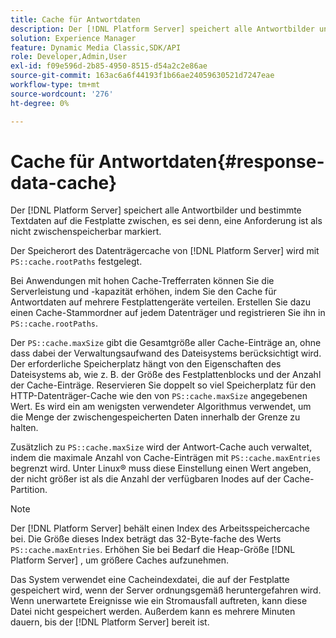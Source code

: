 ```yaml
---
title: Cache für Antwortdaten
description: Der [!DNL Platform Server] speichert alle Antwortbilder und bestimmte Textdaten auf die Festplatte zwischen, es sei denn, eine Anforderung ist als nicht zwischenspeicherbar markiert.
solution: Experience Manager
feature: Dynamic Media Classic,SDK/API
role: Developer,Admin,User
exl-id: f09e596d-2b85-4950-8515-d54a2c2e86ae
source-git-commit: 163ac6a6f44193f1b66ae24059630521d7247eae
workflow-type: tm+mt
source-wordcount: '276'
ht-degree: 0%

---
```


# Cache für Antwortdaten{#response-data-cache}

Der [!DNL Platform Server] speichert alle Antwortbilder und bestimmte Textdaten auf die Festplatte zwischen, es sei denn, eine Anforderung ist als nicht zwischenspeicherbar markiert.

Der Speicherort des Datenträgercache von [!DNL Platform Server] wird mit `PS::cache.rootPaths` festgelegt.

Bei Anwendungen mit hohen Cache-Trefferraten können Sie die Serverleistung und -kapazität erhöhen, indem Sie den Cache für Antwortdaten auf mehrere Festplattengeräte verteilen. Erstellen Sie dazu einen Cache-Stammordner auf jedem Datenträger und registrieren Sie ihn in `PS::cache.rootPaths`.

Der `PS::cache.maxSize` gibt die Gesamtgröße aller Cache-Einträge an, ohne dass dabei der Verwaltungsaufwand des Dateisystems berücksichtigt wird. Der erforderliche Speicherplatz hängt von den Eigenschaften des Dateisystems ab, wie z. B. der Größe des Festplattenblocks und der Anzahl der Cache-Einträge. Reservieren Sie doppelt so viel Speicherplatz für den HTTP-Datenträger-Cache wie den von `PS::cache.maxSize` angegebenen Wert. Es wird ein am wenigsten verwendeter Algorithmus verwendet, um die Menge der zwischengespeicherten Daten innerhalb der Grenze zu halten.

Zusätzlich zu `PS::cache.maxSize` wird der Antwort-Cache auch verwaltet, indem die maximale Anzahl von Cache-Einträgen mit `PS::cache.maxEntries` begrenzt wird. Unter Linux® muss diese Einstellung einen Wert angeben, der nicht größer ist als die Anzahl der verfügbaren Inodes auf der Cache-Partition.

>[!NOTE]
>
>Der [!DNL Platform Server] behält einen Index des Arbeitsspeichercache bei. Die Größe dieses Index beträgt das 32-Byte-fache des Werts `PS::cache.maxEntries`. Erhöhen Sie bei Bedarf die Heap-Größe [!DNL Platform Server] , um größere Caches aufzunehmen.

Das System verwendet eine Cacheindexdatei, die auf der Festplatte gespeichert wird, wenn der Server ordnungsgemäß heruntergefahren wird. Wenn unerwartete Ereignisse wie ein Stromausfall auftreten, kann diese Datei nicht gespeichert werden. Außerdem kann es mehrere Minuten dauern, bis der [!DNL Platform Server] bereit ist.
